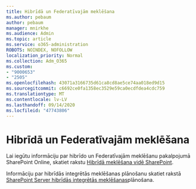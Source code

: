 ```yaml
---
title: Hibrīdā un Federatīvajām meklēšana
ms.author: pebaum
author: pebaum
manager: mnirkhe
ms.audience: Admin
ms.topic: article
ms.service: o365-administration
ROBOTS: NOINDEX, NOFOLLOW
localization_priority: Normal
ms.collection: Adm_O365
ms.custom:
- "9000653"
- "2505"
ms.openlocfilehash: 43071a3166735d61ca8cd8ae5ce74aa018ed9d15
ms.sourcegitcommit: c6692ce0fa1358ec3529e59ca0ecdfdea4cdc759
ms.translationtype: MT
ms.contentlocale: lv-LV
ms.lasthandoff: 09/14/2020
ms.locfileid: "47743806"
---
```

# <a name="hybrid-and-federated-searches"></a>Hibrīdā un Federatīvajām meklēšana 

Lai iegūtu informāciju par hibrīdo un Federatīvajām meklēšanu pakalpojumā SharePoint Online, skatiet rakstu [Hibrīdā meklēšana vidē SharePoint](https://docs.microsoft.com/sharepoint/hybrid/hybrid-search-in-sharepoint).

Informāciju par hibrīdās integrētās meklēšanas plānošanu skatiet rakstā [SharePoint Server hibrīdās integrētās meklēšanas](https://docs.microsoft.com/sharepoint/hybrid/plan-hybrid-federated-search)plānošana.
